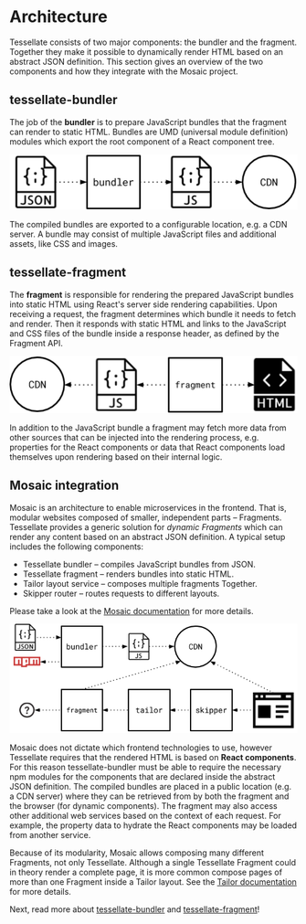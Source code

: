 # Architecture

Tessellate consists of two major components: the bundler and the fragment. Together they make it possible to dynamically render HTML based on an abstract JSON definition. This section gives an overview of the two components and how they integrate with the Mosaic project.

## tessellate-bundler

The job of the **bundler** is to prepare JavaScript bundles that the fragment can render to static HTML. Bundles are UMD (universal module definition) modules which export the root component of a React component tree.

![tessellate-bundler](images/tessellate-bundler.png)

The compiled bundles are exported to a configurable location, e.g. a CDN server. A bundle may consist of multiple JavaScript files and additional assets, like CSS and images.

## tessellate-fragment

The **fragment** is responsible for rendering the prepared JavaScript bundles into static HTML using React's server side rendering capabilities. Upon receiving a request, the fragment determines which bundle it needs to fetch and render. Then it responds with static HTML and links to the JavaScript and CSS files of the bundle inside a response header, as defined by the Fragment API.

![tessellate-fragment](images/tessellate-fragment.png)

In addition to the JavaScript bundle a fragment may fetch more data from other sources that can be injected into the rendering process, e.g. properties for the React components or data that React components load themselves upon rendering based on their internal logic.

## Mosaic integration

Mosaic is an architecture to enable microservices in the frontend. That is, modular websites composed of smaller, independent parts – Fragments. Tessellate provides a generic solution for *dynamic Fragments* which can render any content based on an abstract JSON definition. A typical setup includes the following components:

* Tessellate bundler – compiles JavaScript bundles from JSON.
* Tessellate fragment – renders bundles into static HTML.
* Tailor layout service – composes multiple fragments Together.
* Skipper router – routes requests to different layouts.

Please take a look at the [Mosaic documentation](https://www.mosaic9.org) for more details.

![tessellate-mosaic](images/tessellate-mosaic.png)

Mosaic does not dictate which frontend technologies to use, however Tessellate requires that the rendered HTML is based on **React components**. For this reason tessellate-bundler must be able to require the necessary npm modules for the components that are declared inside the abstract JSON definition. The compiled bundles are placed in a public location (e.g. a CDN server) where they can be retrieved from by both the fragment and the browser (for dynamic components). The fragment may also access other additional web services based on the context of each request. For example, the property data to hydrate the React components may be loaded from another service.

Because of its modularity, Mosaic allows composing many different Fragments, not only Tessellate. Although a single Tessellate Fragment could in theory render a complete page, it is more common compose pages of more than one Fragment inside a Tailor layout. See the [Tailor documentation](https://github.com/zalando/tailor/blob/master/README.md) for more details.

Next, read more about [tessellate-bundler](Bundler.md) and [tessellate-fragment](Fragment.md)!
